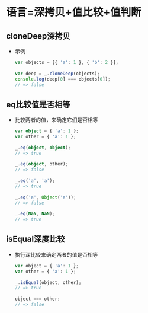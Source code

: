 # 语言=深拷贝+值比较+值判断

## cloneDeep深拷贝

*   示例

    ```typescript
    var objects = [{ 'a': 1 }, { 'b': 2 }];
     
    var deep = _.cloneDeep(objects);
    console.log(deep[0] === objects[0]);
    // => false
    ```

## eq比较值是否相等

*   比较两者的值，来确定它们是否相等

    ```typescript
    var object = { 'a': 1 };
    var other = { 'a': 1 };
     
    _.eq(object, object);
    // => true
     
    _.eq(object, other);
    // => false
     
    _.eq('a', 'a');
    // => true
     
    _.eq('a', Object('a'));
    // => false
     
    _.eq(NaN, NaN);
    // => true

    ```

## isEqual深度比较

*   执行深比较来确定两者的值是否相等

    ```javascript
    var object = { 'a': 1 };
    var other = { 'a': 1 };
     
    _.isEqual(object, other);
    // => true
     
    object === other;
    // => false
    ```
